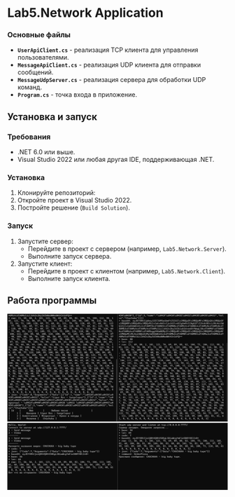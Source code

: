 # Lab5.Network Application

### Основные файлы
- **`UserApiClient.cs`** - реализация TCP клиента для управления пользователями.
- **`MessageApiClient.cs`** - реализация UDP клиента для отправки сообщений.
- **`MessageUdpServer.cs`** - реализация сервера для обработки UDP команд.
- **`Program.cs`** - точка входа в приложение.

## Установка и запуск

### Требования
- .NET 6.0 или выше.
- Visual Studio 2022 или любая другая IDE, поддерживающая .NET.

### Установка
1. Клонируйте репозиторий:
2. Откройте проект в Visual Studio 2022.
3. Постройте решение (`Build Solution`).

### Запуск
1. Запустите сервер:
   - Перейдите в проект с сервером (например, `Lab5.Network.Server`).
   - Выполните запуск сервера.
2. Запустите клиент:
   - Перейдите в проект с клиентом (например, `Lab5.Network.Client`).
   - Выполните запуск клиента.


## Работа программы

![](TCP.png)
![](UDP.png)

